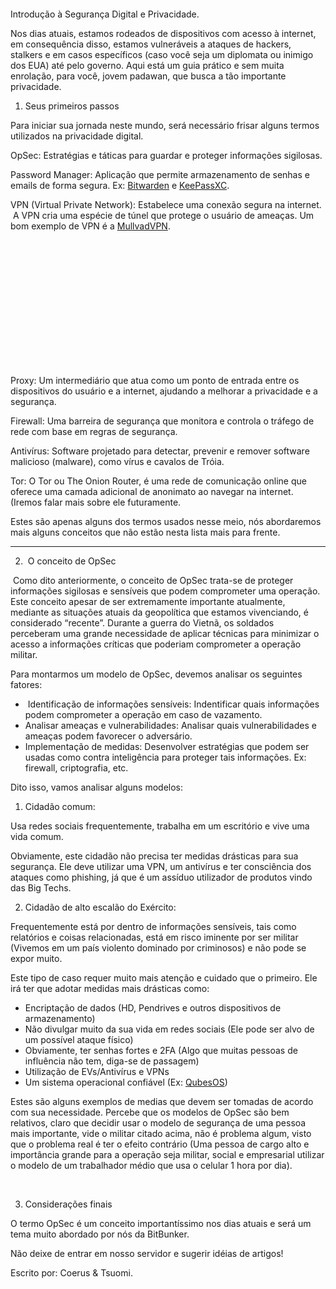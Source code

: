 <html><head><meta content="text/html; charset=UTF-8" http-equiv="content-type"></head><body class="c28 doc-content"><div><p class="c13"><img></p><p class="c9"><span class="c5"></span></p></div><p class="c15 title" id="h.2tkx7jlm3ycf"><span class="c18">Introdu&ccedil;&atilde;o &agrave; Seguran&ccedil;a Digital e Privacidade.</span></p><p class="c1"><span class="c2"></span></p><p class="c13"><span class="c10 c20">Nos dias atuais, estamos rodeados de dispositivos com acesso &agrave; internet, em consequ&ecirc;ncia disso, estamos vulner&aacute;veis a ataques de</span><span class="c10 c20">&nbsp;</span><span class="c10 c20 c24">hackers</span><span class="c10 c20">, </span><span class="c24 c10 c20">stalkers</span><span class="c8 c20">&nbsp;e em casos espec&iacute;ficos (caso voc&ecirc; seja um diplomata ou inimigo dos EUA) at&eacute; pelo governo. Aqui est&aacute; um guia pr&aacute;tico e sem muita enrola&ccedil;&atilde;o, para voc&ecirc;, jovem padawan, que busca a t&atilde;o importante privacidade.</span></p><p class="c1"><span class="c12"></span></p><p class="c1"><span class="c12"></span></p><ol class="c16 lst-kix_xh321dn3n1vm-0 start" start="1"><li class="c4 title li-bullet-0" id="h.1yeett96904c"><span class="c32">Seus primeiros passos</span></li></ol><p class="c1"><span class="c5"></span></p><p class="c13"><span class="c8 c20">Para iniciar sua jornada neste mundo, ser&aacute; necess&aacute;rio frisar alguns termos utilizados na privacidade digital.</span></p><p class="c1"><span class="c5"></span></p><p class="c1"><span class="c5"></span></p><p class="c13"><span class="c6 c17">OpSec:</span><span class="c7 c8">&nbsp;Estrat&eacute;gias e t&aacute;ticas para guardar e proteger informa&ccedil;&otilde;es sigilosas.</span></p><p class="c1"><span class="c6 c17 c27"></span></p><p class="c13"><span class="c6 c17">Password Manager:</span><span class="c10 c7">&nbsp;Aplica&ccedil;&atilde;o que permite </span><span class="c10 c7">armazenamento de senhas</span><span class="c10 c7">&nbsp;e emails de forma segura. Ex: </span><span class="c24 c10 c7 c25"><a class="c3" href="https://www.google.com/url?q=https://bitwarden.com/&amp;sa=D&amp;source=editors&amp;ust=1700365768902470&amp;usg=AOvVaw02xKSr82cQXHlmGvLW2LfK">Bitwarden</a></span><span class="c10 c7">&nbsp;e </span><span class="c24 c10 c7 c25"><a class="c3" href="https://www.google.com/url?q=https://keepassxc.org/&amp;sa=D&amp;source=editors&amp;ust=1700365768902782&amp;usg=AOvVaw0NGk3KtVp0lZEoDojr9J74">KeePassXC</a></span><span class="c14">.</span></p><p class="c1"><span class="c14"></span></p><p class="c13"><span class="c6 c17">VPN (Virtual Private Network)</span><span class="c6">:</span><span class="c6">&nbsp;</span><span class="c10 c7">Estabelece uma conex&atilde;o segura na internet. &nbsp;A VPN cria uma esp&eacute;cie de t&uacute;nel que protege o usu&aacute;rio de amea&ccedil;as. Um bom exemplo de VPN &eacute; a </span><span class="c24 c10 c7 c25"><a class="c3" href="https://www.google.com/url?q=https://mullvad.net/&amp;sa=D&amp;source=editors&amp;ust=1700365768903114&amp;usg=AOvVaw3_BbSsUaJTdLYJdqEA30jd">MullvadVPN</a></span><span class="c8 c7">.</span></p><p class="c1"><span class="c8 c7"></span></p><p class="c1"><span class="c8 c7"></span></p><p class="c30"><span class="c10 c7">&nbsp;</span><span style="overflow: hidden; display: inline-block; margin: 0.00px 0.00px; border: 0.00px solid #000000; transform: rotate(0.00rad) translateZ(0px); -webkit-transform: rotate(0.00rad) translateZ(0px); width: 355.16px; height: 198.83px;"><img alt="" src="../images/image1.png" style="width: 375.10px; height: 240.72px; margin-left: -9.97px; margin-top: -27.69px; transform: rotate(0.00rad) translateZ(0px); -webkit-transform: rotate(0.00rad) translateZ(0px);" title=""></span></p><p class="c13"><span class="c6 c17">Proxy</span><span class="c6">:</span><span class="c7 c10">&nbsp;Um intermedi&aacute;rio que atua como um ponto de entrada entre os dispositivos do usu&aacute;rio e a internet, ajudando a melhorar a privacidade e a seguran&ccedil;a.</span></p><p class="c1"><span class="c5"></span></p><p class="c11"><span class="c6 c17">Firewall</span><span class="c6">:</span><span class="c8 c7">&nbsp;Uma barreira de seguran&ccedil;a que monitora e controla o tr&aacute;fego de rede com base em regras de seguran&ccedil;a.</span></p><p class="c11"><span class="c6 c17">Antiv&iacute;rus</span><span class="c6">:</span><span class="c8 c7">&nbsp;Software projetado para detectar, prevenir e remover software malicioso (malware), como v&iacute;rus e cavalos de Tr&oacute;ia.</span></p><p class="c13"><span class="c6 c17">Tor</span><span class="c10 c7">: O Tor ou The Onion Router, &eacute; uma rede de comunica&ccedil;&atilde;o online que oferece uma camada adicional de anonimato ao navegar na internet. (Iremos falar mais sobre ele </span><span class="c10 c7">futuramente</span><span class="c8 c7">.</span></p><p class="c1"><span class="c8 c7"></span></p><p class="c1"><span class="c8 c7"></span></p><p class="c13"><span class="c8 c7">Estes s&atilde;o apenas alguns dos termos usados nesse meio, n&oacute;s abordaremos mais alguns conceitos que n&atilde;o est&atilde;o nesta lista mais para frente.</span></p><p class="c1"><span class="c5"></span></p><p class="c1"><span class="c5"></span></p><hr><p class="c1"><span class="c5"></span></p><p class="c1"><span class="c5"></span></p><ol class="c16 lst-kix_xh321dn3n1vm-0" start="2"><li class="c4 title li-bullet-0" id="h.tz22hyo0rhy3"><span>&nbsp;</span><span class="c21">O conceito de OpSec</span></li></ol><p class="c1"><span class="c2"></span></p><p class="c13"><span class="c7 c26">&nbsp;Como dito anteriormente, o conceito de OpSec trata-se de proteger informa&ccedil;&otilde;es sigilosas e sens&iacute;veis que podem comprometer uma opera&ccedil;&atilde;o. Este conceito apesar de ser extremamente importante atualmente, mediante as situa&ccedil;&otilde;es atuais da geopol&iacute;tica que estamos vivenciando, &eacute; considerado &ldquo;recente&rdquo;. Durante a guerra do Vietn&atilde;, os soldados perceberam uma grande necessidade de aplicar t&eacute;cnicas para minimizar o acesso a informa&ccedil;&otilde;es cr&iacute;ticas que poderiam comprometer a opera&ccedil;&atilde;o militar.</span><span class="c0">&nbsp;</span></p><p class="c1"><span class="c0"></span></p><p class="c13"><span class="c0">Para montarmos um modelo de OpSec, devemos analisar os seguintes fatores:</span></p><p class="c1"><span class="c0"></span></p><ul class="c16 lst-kix_rg3k1xhit2za-0 start"><li class="c13 c19 c22 li-bullet-0"><span class="c0">&nbsp;Identifica&ccedil;&atilde;o de informa&ccedil;&otilde;es sens&iacute;veis: Indentificar quais informa&ccedil;&otilde;es podem comprometer a opera&ccedil;&atilde;o em caso de vazamento.</span></li><li class="c13 c19 c22 li-bullet-0"><span class="c0">Analisar amea&ccedil;as e vulnerabilidades: Analisar quais vulnerabilidades e amea&ccedil;as podem favorecer o advers&aacute;rio.</span></li><li class="c13 c19 c22 li-bullet-0"><span class="c0">Implementa&ccedil;&atilde;o de medidas: Desenvolver estrat&eacute;gias que podem ser usadas como contra intelig&ecirc;ncia para proteger tais informa&ccedil;&otilde;es. Ex: firewall, criptografia, etc.</span></li></ul><p class="c1"><span class="c0"></span></p><p class="c13"><span class="c0">Dito isso, vamos analisar alguns modelos:</span></p><p class="c1"><span class="c0"></span></p><ol class="c16 lst-kix_6qq54v05uy-0 start" start="1"><li class="c13 c19 c22 li-bullet-0"><span class="c0">Cidad&atilde;o comum:</span></li></ol><p class="c13"><span class="c0">Usa redes sociais frequentemente, trabalha em um escrit&oacute;rio e vive uma vida comum.</span></p><p class="c1"><span class="c0"></span></p><p class="c1"><span class="c0"></span></p><p class="c13"><span class="c0">Obviamente, este cidad&atilde;o n&atilde;o precisa ter medidas dr&aacute;sticas para sua seguran&ccedil;a. Ele deve utilizar uma VPN, um antiv&iacute;rus e ter consci&ecirc;ncia dos ataques como phishing, j&aacute; que &eacute; um ass&iacute;duo utilizador de produtos vindo das Big Techs.</span></p><p class="c1"><span class="c0"></span></p><ol class="c16 lst-kix_6qq54v05uy-0" start="2"><li class="c13 c19 c22 li-bullet-0"><span class="c0">Cidad&atilde;o de alto escal&atilde;o do Ex&eacute;rcito:</span></li></ol><p class="c13"><span class="c0">Frequentemente est&aacute; por dentro de informa&ccedil;&otilde;es sens&iacute;veis, tais como relat&oacute;rios e coisas relacionadas, est&aacute; em risco iminente por ser militar (Vivemos em um pa&iacute;s violento dominado por criminosos) e n&atilde;o pode se expor muito.</span></p><p class="c1"><span class="c0"></span></p><p class="c13"><span class="c0">Este tipo de caso requer muito mais aten&ccedil;&atilde;o e cuidado que o primeiro. Ele ir&aacute; ter que adotar medidas mais dr&aacute;sticas como:</span></p><ul class="c16 lst-kix_msvcfhi5ls62-0 start"><li class="c13 c19 c22 li-bullet-0"><span class="c0">Encripta&ccedil;&atilde;o de dados (HD, Pendrives e outros dispositivos de armazenamento) </span></li><li class="c13 c19 c22 li-bullet-0"><span class="c26 c7">N&atilde;o divulgar muito da sua vida em redes sociais (Ele pode ser alvo</span><span class="c0">&nbsp;de um poss&iacute;vel ataque f&iacute;sico)</span></li><li class="c13 c19 c22 li-bullet-0"><span class="c0">Obviamente, ter senhas fortes e 2FA (Algo que muitas pessoas de influ&ecirc;ncia n&atilde;o tem, diga-se de passagem)</span></li><li class="c13 c19 c22 li-bullet-0"><span class="c0">Utiliza&ccedil;&atilde;o de EVs/Antiv&iacute;rus e VPNs</span></li><li class="c13 c19 c22 li-bullet-0"><span class="c7">Um sistema operacional confi&aacute;vel (Ex: </span><span class="c24 c7 c25"><a class="c3" href="https://www.google.com/url?q=http://www.qubes-os.org/&amp;sa=D&amp;source=editors&amp;ust=1700365768906128&amp;usg=AOvVaw08VUx_YB2MFJIReUtXQ-QP">QubesOS</a></span><span class="c7">)</span><span class="c0">&nbsp;</span></li></ul><p class="c1 c19"><span class="c0"></span></p><p class="c1"><span class="c0"></span></p><p class="c13"><span class="c0">Estes s&atilde;o alguns exemplos de medias que devem ser tomadas de acordo com sua necessidade. Percebe que os modelos de OpSec s&atilde;o bem relativos, claro que decidir usar o modelo de seguran&ccedil;a de uma pessoa mais importante, vide o militar citado acima, n&atilde;o &eacute; problema algum, visto que o problema real &eacute; ter o efeito contr&aacute;rio (Uma pessoa de cargo alto e import&acirc;ncia grande para a opera&ccedil;&atilde;o seja militar, social e empresarial utilizar o modelo de um trabalhador m&eacute;dio que usa o celular 1 hora por dia).</span></p><p class="c13"><span class="c0">&nbsp;</span></p><p class="c1"><span class="c0"></span></p><ol class="c16 lst-kix_6qq54v05uy-0" start="3"><li class="c4 title li-bullet-0" id="h.de06ywbtiqza"><span class="c31">Considera&ccedil;&otilde;es finais</span></li></ol><p class="c1 c19"><span class="c2"></span></p><p class="c13 c19"><span class="c2">O termo OpSec &eacute; um conceito important&iacute;ssimo nos dias atuais e ser&aacute; um tema muito abordado por n&oacute;s da BitBunker.</span></p><p class="c13 c19"><span class="c2">N&atilde;o deixe de entrar em nosso servidor e sugerir id&eacute;ias de artigos!</span></p><p class="c1 c19"><span class="c2"></span></p><p class="c13 c19"><span>Escrito por: Coerus &amp; Tsuomi.</span></p><p class="c1"><span class="c0"></span></p></body></html>
